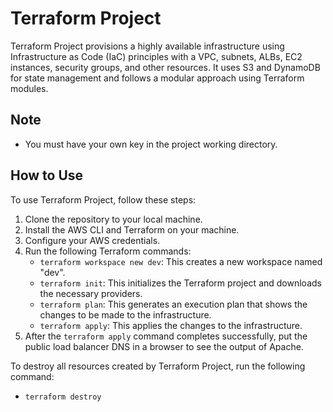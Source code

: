 # Terraform Project

Terraform Project provisions a highly available infrastructure using Infrastructure as Code (IaC) principles with a VPC, subnets, ALBs, EC2 instances, security groups, and other resources. It uses S3 and DynamoDB for state management and follows a modular approach using Terraform modules.

## Note

- You must have your own key in the project working directory.

## How to Use

To use Terraform Project, follow these steps:

1. Clone the repository to your local machine.
2. Install the AWS CLI and Terraform on your machine.
3. Configure your AWS credentials.
4. Run the following Terraform commands:
    - `terraform workspace new dev`: This creates a new workspace named "dev".
    - `terraform init`: This initializes the Terraform project and downloads the necessary providers.
    - `terraform plan`: This generates an execution plan that shows the changes to be made to the infrastructure.
    - `terraform apply`: This applies the changes to the infrastructure.
5. After the `terraform apply` command completes successfully, put the public load balancer DNS in a browser to see the output of Apache.

To destroy all resources created by Terraform Project, run the following command:

- `terraform destroy`
